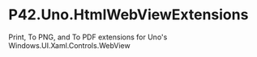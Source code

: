 # P42.Uno.HtmlWebViewExtensions

Print, To PNG, and To PDF extensions for Uno's Windows.UI.Xaml.Controls.WebView
